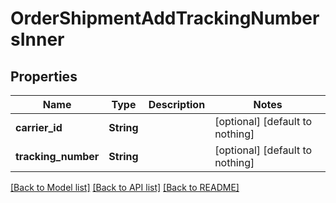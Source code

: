 # OrderShipmentAddTrackingNumbersInner


## Properties
Name | Type | Description | Notes
------------ | ------------- | ------------- | -------------
**carrier_id** | **String** |  | [optional] [default to nothing]
**tracking_number** | **String** |  | [optional] [default to nothing]


[[Back to Model list]](../README.md#models) [[Back to API list]](../README.md#api-endpoints) [[Back to README]](../README.md)


